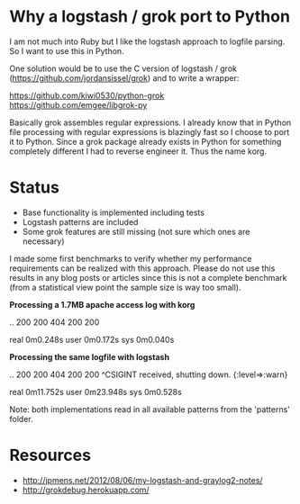 Why a logstash / grok port to Python
====================================

I am not much into Ruby but I like the logstash approach to logfile parsing. So I want to use this in Python.

One solution would be to use the C version of logstash / grok (https://github.com/jordansissel/grok) and to write a wrapper:

https://github.com/kiwi0530/python-grok
https://github.com/emgee/libgrok-py

Basically grok assembles regular expressions. I already know that in Python file processing with regular expressions is blazingly fast so I choose to port it to Python. Since a grok package already exists in Python for something completely different I had to reverse engineer it. Thus the name korg.


Status
======

* Base functionality is implemented including tests
* Logstash patterns are included
* Some grok features are still missing (not sure which ones are necessary)

I made some first benchmarks to verify whether my performance requirements can be realized with this approach. Please do not use this results in any blog posts or articles since this is not a complete benchmark (from a statistical view point the sample size is way too small).


**Processing a 1.7MB apache access log with korg**

..
200
200
404
200
200

real	0m0.248s
user	0m0.172s
sys 	0m0.040s


**Processing the same logfile with logstash**

..
200
200
404
200
200
^CSIGINT received, shutting down. {:level=>:warn}

real	0m11.752s
user	0m23.948s
sys 	0m0.528s

Note: both implementations read in all available patterns from the 'patterns' folder.


Resources
=========

* http://jpmens.net/2012/08/06/my-logstash-and-graylog2-notes/
* http://grokdebug.herokuapp.com/
